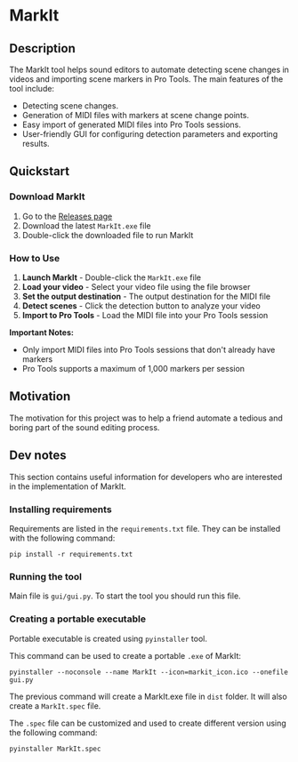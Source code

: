 # MarkIt

## Description

The MarkIt tool helps sound editors to automate detecting scene changes in videos and importing scene markers in Pro Tools.
The main features of the tool include:
- Detecting scene changes.
- Generation of MIDI files with markers at scene change points.
- Easy import of generated MIDI files into Pro Tools sessions.
- User-friendly GUI for configuring detection parameters and exporting results.

## Quickstart

### Download MarkIt

1. Go to the [Releases page](../../releases)
2. Download the latest `MarkIt.exe` file
3. Double-click the downloaded file to run MarkIt

### How to Use

1. **Launch MarkIt** - Double-click the `MarkIt.exe` file
2. **Load your video** - Select your video file using the file browser
3. **Set the output destination** - The output destination for the MIDI file
4. **Detect scenes** - Click the detection button to analyze your video
5. **Import to Pro Tools** - Load the MIDI file into your Pro Tools session

**Important Notes:**
- Only import MIDI files into Pro Tools sessions that don't already have markers
- Pro Tools supports a maximum of 1,000 markers per session

## Motivation

The motivation for this project was to help a friend automate a tedious and boring part of the sound editing process.

## Dev notes

This section contains useful information for developers who are interested in the implementation of MarkIt.

### Installing requirements

Requirements are listed in the `requirements.txt` file.
They can be installed with the following command:

```
pip install -r requirements.txt
```

### Running the tool

Main file is `gui/gui.py`.
To start the tool you should run this file.

### Creating a portable executable

Portable executable is created using `pyinstaller` tool.

This command can be used to create a portable `.exe` of MarkIt:

```
pyinstaller --noconsole --name MarkIt --icon=markit_icon.ico --onefile gui.py
```

The previous command will create a MarkIt.exe file in `dist` folder.
It will also create a `MarkIt.spec` file.

The `.spec` file can be customized and used to create different version using the following command:

```
pyinstaller MarkIt.spec
```